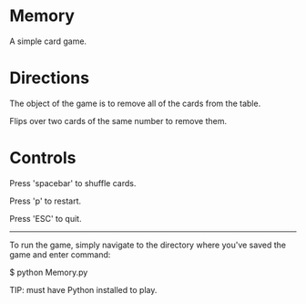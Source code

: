 Memory
======

A simple card game.


Directions
======

The object of the game is to remove all of the cards from the table.

Flips over two cards of the same number to remove them.


Controls
======

Press 'spacebar' to shuffle cards.

Press 'p' to restart.

Press 'ESC' to quit.

------------------------

To run the game, simply navigate to the directory where you've saved
the game and enter command:

$ python Memory.py

TIP: must have Python installed to play.
